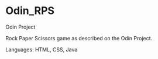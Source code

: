 # Odin_RPS
Odin Project

Rock Paper Scissors game as described on the Odin Project. 

Languages: HTML, CSS, Java
